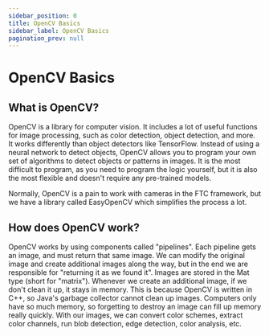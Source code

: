 ```yaml
---
sidebar_position: 0
title: OpenCV Basics
sidebar_label: OpenCV Basics
pagination_prev: null
---
```


# OpenCV Basics

## What is OpenCV?

OpenCV is a library for computer vision. It includes a lot of useful functions for image processing, 
such as color detection, object detection, and more. It works differently than object detectors like TensorFlow. Instead of using a neural network to detect objects,
OpenCV allows you to program your own set of algorithms to detect objects or patterns in images. It is the most difficult to program, as you need to program the logic yourself, but it is also the most flexible and
doesn't require any pre-trained models.

Normally, OpenCV is a pain to work with cameras in the FTC framework, but we have a library called EasyOpenCV which simplifies
the process a lot.

## How does OpenCV work?

OpenCV works by using components called "pipelines". Each pipeline gets an image, and must return that same image. We can
modify the original image and create additional images along the way, but in the end we are responsible for "returning it
as we found it". Images are stored in the Mat type (short for "matrix"). Whenever we create an additional image, if we 
don't clean it up, it stays in memory. This is because OpenCV is written in C++, so Java's garbage collector cannot clean up 
images. Computers only have so much memory, so forgetting to destroy an image can fill up memory really quickly. 
With our images, we can convert color schemes, extract color channels, run blob detection, edge detection, color analysis, etc.
